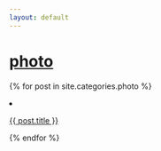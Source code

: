 ```yaml
---
layout: default
---
```


# [photo](/photo)
{% for post in site.categories.photo %}
  <li><a href="{{ post.url }}">
    <p>{{ post.title }}</p>
  </a></li>
{% endfor %}